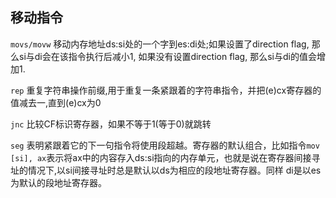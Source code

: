 ## 移动指令
`movs/movw` 移动内存地址ds:si处的一个字到es:di处;如果设置了direction flag, 那么si与di会在该指令执行后减小1, 如果没有设置direction flag, 那么si与di的值会增加1.

`rep` 重复字符串操作前缀,用于重复一条紧跟着的字符串指令，并把(e)cx寄存器的值减去一,直到(e)cx为0

`jnc` 比较CF标识寄存器，如果不等于1(等于0)就跳转

`seg` 表明紧跟着它的下一句指令将使用段超越。寄存器的默认组合，比如指令`mov [si], ax`表示将ax中的内容存入ds:si指向的内存单元，也就是说在寄存器间接寻址的情况下,以si间接寻址时总是默认以ds为相应的段地址寄存器。同样 di是以es为默认的段地址寄存器。

